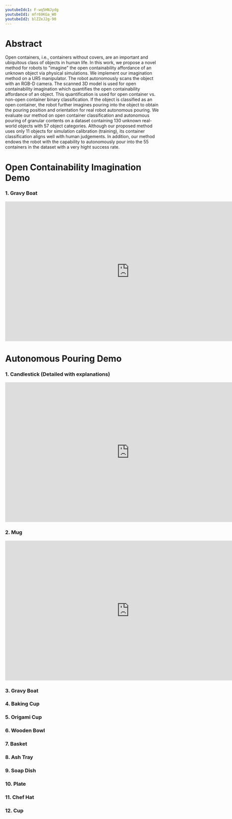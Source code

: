 ```yaml
---
youtubeIdc1: F-wq5HNJydg
youtubeId1: mfr69KGa_W0
youtubeId2: blZZeJ2g-90
---
```


# Abstract
Open containers, i.e., containers without covers, are an important and ubiquitous class of objects in human life. In this work, we propose a novel method for robots to "imagine" the open containability affordance of an unknown object via physical simulations. We implement our imagination method on a UR5 manipulator. The robot autonomously scans the object with an RGB-D camera. The scanned 3D model is used for open containability imagination which quantifies the open containability affordance of an object. This quantification is used for open container vs. non-open container binary classification. If the object is classified as an open container, the robot further imagines pouring into the object to obtain the pouring position and orientation for real robot autonomous pouring. We evaluate our method on open container classification and autonomous pouring of granular contents on a dataset containing 130 unknown real-world objects with 57 object categories. Although our proposed method uses only 11 objects for simulation calibration (training), its container classification aligns well with human judgements. In addition, our method endows the robot with the capability to autonomously pour into the 55 containers in the dataset with a very hight success rate.

# Open Containability Imagination Demo

### 1. Gravy Boat

<!-- {% include youtubePlayer.html id=page.youtubeIdc1 %} -->
<iframe width="800" height="450" src="https://www.youtube.com/embed/F-wq5HNJydg" frameborder="0" allow="autoplay; encrypted-media" allowfullscreen></iframe>

# Autonomous Pouring Demo

### 1. Candlestick (Detailed with explanations)

<!-- {% include youtubePlayer.html id=page.youtubeId1 %} -->
<iframe width="800" height="450" src="https://www.youtube.com/embed/mfr69KGa_W0" frameborder="0" allow="autoplay; encrypted-media" allowfullscreen></iframe>

### 2. Mug

<!-- {% include youtubePlayer.html id=page.youtubeId2 %} -->
<iframe width="800" height="450" src="https://www.youtube.com/embed/blZZeJ2g-90" frameborder="0" allow="autoplay; encrypted-media" allowfullscreen></iframe>

### 3. Gravy Boat

### 4. Baking Cup

### 5. Origami Cup

### 6. Wooden Bowl

### 7. Basket

### 8. Ash Tray

### 9. Soap Dish

### 10. Plate

### 11. Chef Hat

### 12. Cup
